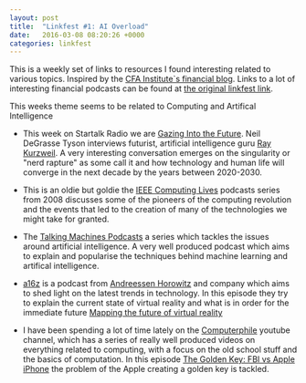 ```yaml
---
layout: post
title:  "Linkfest #1: AI Overload"
date:   2016-03-08 08:20:26 +0000
categories: linkfest
---
```


This is a weekly set of links to resources I found interesting related to various topics.
Inspired by the [CFA Institute`s financial blog](https://blogs.cfainstitute.org). Links to a lot of interesting financial podcasts can be found at
[the original linkfest link](https://blogs.cfainstitute.org/investor/2015/11/04/essential-listening-accurate-forecasters/).

This weeks theme seems to be related to Computing and Artifical Intelligence

 * This week on Startalk Radio we are [Gazing Into the Future](http://www.startalkradio.net/show/gazing-into-the-future-with-ray-kurzweil/). Neil DeGrasse Tyson interviews futurist, artificial intelligence guru [Ray Kurzweil](https://en.wikipedia.org/wiki/Ray_Kurzweil). A very interesting conversation emerges on the singularity or "nerd rapture" as some call it and how technology and human life will converge in the next decade by the years between 2020-2030.

 * This is an oldie but goldie the [IEEE Computing Lives](https://www.computer.org/web/computing-lives) podcasts series from 2008 discusses some of the pioneers of the computing revolution and the events that led to the creation  of many of the technologies we might take for granted.

 *  The [Talking Machines Podcasts](http://www.thetalkingmachines.com/blog/) a series which tackles the issues around artificial intelligence. A very well produced podcast which aims to explain and popularise the techniques behind machine learning and artifical intelligence.

 * [a16z](http://a16z.com/podcasts/) is a podcast from [Andreessen Horowitz](https://en.wikipedia.org/wiki/Andreessen_Horowitz) and company which aims to shed light on the latest trends in technology. In this episode they try to explain the current state of virtual reality and what is in order for the immediate future [Mapping the future of virtual reality](http://a16z.com/2016/02/26/a16z-podcast-mapping-the-future-of-virtual-reality/)

 * I have been spending a lot of time lately on the [Computerphile](https://www.youtube.com/user/Computerphile) youtube channel, which has a series of really well produced videos on everything related to computing, with a focus on the old school stuff and the basics of computation. In this episode [The Golden Key: FBI vs Apple iPhone](https://youtu.be/6RNKtwAGvqc) the problem of the Apple creating a golden key is tackled.
